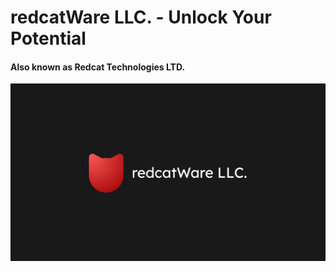 # redcatWare LLC. - Unlock Your Potential
#### Also known as Redcat Technologies LTD.

![redcatWare Logo](https://raw.githubusercontent.com/redcatWare/.github/main/profile/redcatWare.png)

